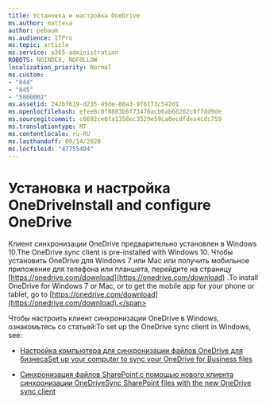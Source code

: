```yaml
---
title: Установка и настройка OneDrive
ms.author: matteva
author: pebaum
ms.audience: ITPro
ms.topic: article
ms.service: o365-administration
ROBOTS: NOINDEX, NOFOLLOW
localization_priority: Normal
ms.custom:
- "844"
- "845"
- "5800002"
ms.assetid: 242bf619-d235-49de-88a3-9f6173c542d1
ms.openlocfilehash: efee8c0f8803b6f73470acb0ab66262c0ffdd9de
ms.sourcegitcommit: c6692ce0fa1358ec3529e59ca0ecdfdea4cdc759
ms.translationtype: MT
ms.contentlocale: ru-RU
ms.lasthandoff: 09/14/2020
ms.locfileid: "47755494"
---
```

# <a name="install-and-configure-onedrive"></a><span data-ttu-id="77487-102">Установка и настройка OneDrive</span><span class="sxs-lookup"><span data-stu-id="77487-102">Install and configure OneDrive</span></span>

<span data-ttu-id="77487-103">Клиент синхронизации OneDrive предварительно установлен в Windows 10.</span><span class="sxs-lookup"><span data-stu-id="77487-103">The OneDrive sync client is pre-installed with Windows 10.</span></span> <span data-ttu-id="77487-104">Чтобы установить OneDrive для Windows 7 или Mac или получить мобильное приложение для телефона или планшета, перейдите на страницу [https://onedrive.com/download](https://onedrive.com/download) .</span><span class="sxs-lookup"><span data-stu-id="77487-104">To install OneDrive for Windows 7 or Mac, or to get the mobile app for your phone or tablet, go to [https://onedrive.com/download](https://onedrive.com/download).</span></span>
  
<span data-ttu-id="77487-105">Чтобы настроить клиент синхронизации OneDrive в Windows, ознакомьтесь со статьей:</span><span class="sxs-lookup"><span data-stu-id="77487-105">To set up the OneDrive sync client in Windows, see:</span></span>
  
- [<span data-ttu-id="77487-106">Настройка компьютера для синхронизации файлов OneDrive для бизнеса</span><span class="sxs-lookup"><span data-stu-id="77487-106">Set up your computer to sync your OneDrive for Business files</span></span>](https://go.microsoft.com/fwlink/?linkid=533375)

- [<span data-ttu-id="77487-107">Синхронизация файлов SharePoint с помощью нового клиента синхронизации OneDrive</span><span class="sxs-lookup"><span data-stu-id="77487-107">Sync SharePoint files with the new OneDrive sync client</span></span>](https://go.microsoft.com/fwlink/?linkid=871666)
